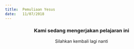 ```yaml
---
title:  Pemuliaan Yesus
date:   11/07/2018
---
```


### <center>Kami sedang mengerjakan pelajaran ini</center>
<center>Silahkan kembali lagi nanti</center>